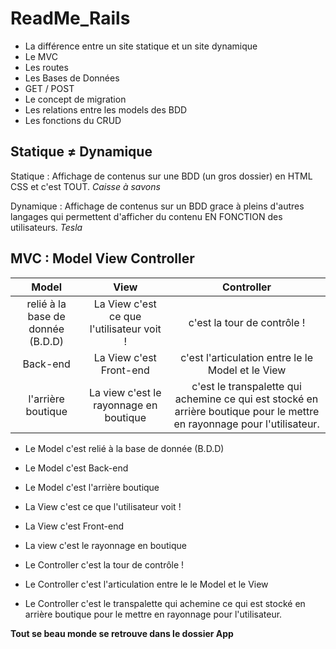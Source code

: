 # ReadMe_Rails

+ La différence entre un site statique et un site dynamique
+ Le MVC
+ Les routes
+ Les Bases de Données
+ GET / POST
+ Le concept de migration
+ Les relations entre les models des BDD
+ Les fonctions du CRUD

## Statique ≠ Dynamique

Statique : Affichage de contenus sur une BDD (un gros dossier) en HTML CSS et c'est TOUT.
_Caisse à savons_


Dynamique : Affichage de contenus sur un BDD grace à pleins d'autres langages qui permettent d'afficher du contenu EN FONCTION des utilisateurs.
_Tesla_

## MVC : Model View Controller

| Model	                           | View                                     | Controller                           |
| :------------------------------: |:----------------------------------------:| :-----------------------------------:|
| relié à la base de donnée (B.D.D)| La View c'est ce que l'utilisateur voit ! | c'est la tour de contrôle ! |
| Back-end                         | La View c'est Front-end                   | c'est l'articulation entre le le Model et le View |
| l'arrière boutique               | La view c'est le rayonnage en boutique    | c'est le transpalette qui achemine ce qui est stocké en arrière boutique pour le mettre en rayonnage pour l'utilisateur. |

- Le Model c'est relié à la base de donnée (B.D.D)
- Le Model c'est Back-end
- Le Model c'est l'arrière boutique

- La View c'est ce que l'utilisateur voit ! 
- La View c'est Front-end
- La view c'est le rayonnage en boutique

- Le Controller c'est la tour de contrôle !
- Le Controller c'est l'articulation entre le le Model et le View
- Le Controller c'est le transpalette qui achemine ce qui est stocké en arrière boutique pour le mettre en rayonnage pour l'utilisateur. 

**Tout se beau monde se retrouve dans le dossier App**





